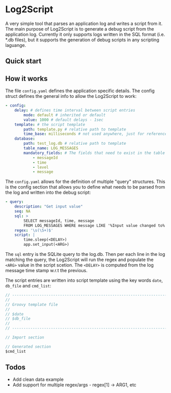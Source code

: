 # Log2Script

A very simple tool that parses an application log and writes a script from it. The main purpose of Log2Script is to generate a debug script from the application log. Currently it only supports logs written in the SQL format (i.e. *.db files), but it supports the generation of debug scripts in any scripting laguange.

## Quick start


## How it works
The file `config.yaml` defines the application specific details. The config struct defines the general info to allow the Log2Script to work:

``` yaml
- config: 
    delay: # defines time interval between script entries
        mode: default # inherited or default
        value: 1000 # default delays - 1sec
    template: # the script template
        path: template.py # relative path to template
        time_base: milliseconds # not used anywhere, just for reference
    database:
        path: test_log.db # relative path to template
        table_name: LOG_MESSAGES
        mandatory_fields: # The fields that need to exist in the table schema
            - messageId
            - time
            - level
            - message
```
The `config.yaml` allows for the definition of multiple "query" structures. This is the config section that allows you to define what needs to be parsed from the log and written into the debug script:

```yaml
- query:
    description: "Get input value"
    seq: NA
    sql: >
        SELECT messageId, time, message
        FROM LOG_MESSAGES WHERE message LIKE '%Input value changed to%'
    regex: '\s(\S+)$'
    script: |
        time.sleep(<DELAY>)
        app.set_input(<ARG>)
```
The `sql` entry is the SQLite query to the log.db. Then per each line in the log matching the query, the Log2Script will run the regex and populate the `<ARG>` value in the script scetion. The `<DELAY>` is computed from the log message time stamp w.r.t the previous.

The script entries are written into script template using the key words `date`, `db_file` and `cmd_list`:
```groovy
// --------------------------------------------------------------------------------
//
// Groovy template file
// 
// $date
// $db_file
//
// --------------------------------------------------------------------------------

// Import section

// Generated section
$cmd_list
```


## Todos
* Add clean data example
* Add support for multiple regex/args - regex[1] -> ARG1, etc
